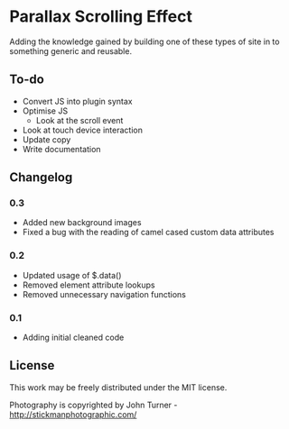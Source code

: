 Parallax Scrolling Effect
====================

Adding the knowledge gained by building one of these types of site in to something generic and reusable.

To-do
---------------------

- Convert JS into plugin syntax
- Optimise JS
  - Look at the scroll event
- Look at touch device interaction
- Update copy
- Write documentation

Changelog
---------------------

### 0.3
- Added new background images
- Fixed a bug with the reading of camel cased custom data attributes

### 0.2
- Updated usage of $.data()
- Removed element attribute lookups
- Removed unnecessary navigation functions

### 0.1
- Adding initial cleaned code

License
---------------------

This work may be freely distributed under the MIT license.

Photography is copyrighted by John Turner - http://stickmanphotographic.com/